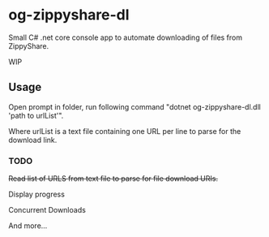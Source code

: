 # og-zippyshare-dl

Small C# .net core console app to automate downloading of files from ZippyShare.

WIP

## Usage

Open prompt in folder, run following command "dotnet og-zippyshare-dl.dll 'path to urlList'".

Where urlList is a text file containing one URL per line to parse for the download link.

### TODO

~~Read list of URLS from text file to parse for file download URIs.~~

Display progress

Concurrent Downloads

And more...